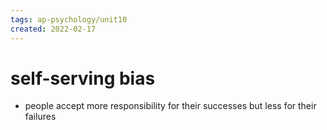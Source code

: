 ```yaml
---
tags: ap-psychology/unit10 
created: 2022-02-17
---
```


# self-serving bias

- people accept more responsibility for their successes but less for their failures 
